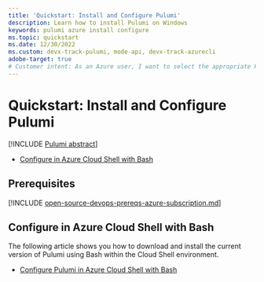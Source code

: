 ```yaml
---
title: 'Quickstart: Install and Configure Pulumi'
description: Learn how to install Pulumi on Windows
keywords: pulumi azure install configure 
ms.topic: quickstart
ms.date: 12/30/2022
ms.custom: devx-track-pulumi, mode-api, devx-track-azurecli 
adobe-target: true
# Customer intent: As an Azure user, I want to select the appropriate Pulumi installation for my environment.
---
```


# Quickstart: Install and Configure Pulumi

[!INCLUDE [Pulumi abstract](./includes/abstract.md)]

- [Configure in Azure Cloud Shell with Bash](#configure-in-azure-cloud-shell-with-bash)

## Prerequisites

[!INCLUDE [open-source-devops-prereqs-azure-subscription.md](../includes/open-source-devops-prereqs-azure-subscription.md)]

## Configure in Azure Cloud Shell with Bash

The following article shows you how to download and install the current version of Pulumi using Bash within the Cloud Shell environment.

- [Configure Pulumi in Azure Cloud Shell with Bash](./get-started-cloud-shell-bash.md)
